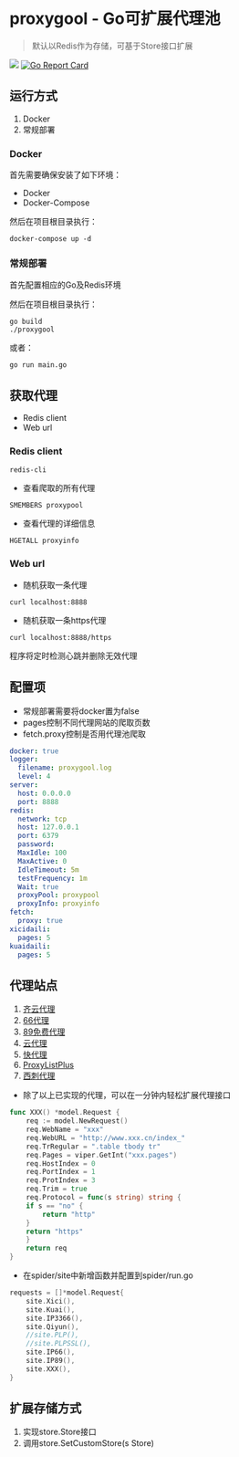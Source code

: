 # proxygool - Go可扩展代理池

> 默认以Redis作为存储，可基于Store接口扩展

![](https://img.shields.io/badge/language-Go-00B1D6.svg)
[![Go Report Card](https://goreportcard.com/badge/github.com/cmatrixprobe/proxygool)](https://goreportcard.com/report/github.com/cmatrixprobe/proxygool)

## 运行方式
1. Docker
2. 常规部署

### Docker

首先需要确保安装了如下环境：

* Docker
* Docker-Compose

然后在项目根目录执行：

```shell script
docker-compose up -d
```

### 常规部署

首先配置相应的Go及Redis环境

然后在项目根目录执行：

```shell script
go build
./proxygool
```

或者：

```shell script
go run main.go
```

## 获取代理

* Redis client
* Web url

### Redis client

```shell script
redis-cli
```

* 查看爬取的所有代理

```shell script
SMEMBERS proxypool
```

* 查看代理的详细信息

```shell script
HGETALL proxyinfo
```

### Web url

* 随机获取一条代理

```shell script
curl localhost:8888
```

* 随机获取一条https代理

```shell script
curl localhost:8888/https
```

程序将定时检测心跳并删除无效代理

## 配置项

* 常规部署需要将docker置为false
* pages控制不同代理网站的爬取页数
* fetch.proxy控制是否用代理池爬取

```yaml
docker: true
logger:
  filename: proxygool.log
  level: 4
server:
  host: 0.0.0.0
  port: 8888
redis:
  network: tcp
  host: 127.0.0.1
  port: 6379
  password:
  MaxIdle: 100
  MaxActive: 0
  IdleTimeout: 5m
  testFrequency: 1m
  Wait: true
  proxyPool: proxypool
  proxyInfo: proxyinfo
fetch:
  proxy: true
xicidaili:
  pages: 5
kuaidaili:
  pages: 5
```

## 代理站点

1. [齐云代理](https://www.7yip.cn/)
2. [66代理](http://www.66ip.cn/)
3. [89免费代理](http://www.89ip.cn/)
4. [云代理](http://www.ip3366.net/)
5. [快代理](https://www.kuaidaili.com/)
6. [ProxyListPlus](https://list.proxylistplus.com/)
7. [西刺代理](https://www.xicidaili.com/)

* 除了以上已实现的代理，可以在一分钟内轻松扩展代理接口

```go
func XXX() *model.Request {
    req := model.NewRequest()
    req.WebName = "xxx"
    req.WebURL = "http://www.xxx.cn/index_"
    req.TrRegular = ".table tbody tr"
    req.Pages = viper.GetInt("xxx.pages")
    req.HostIndex = 0
    req.PortIndex = 1
    req.ProtIndex = 3
    req.Trim = true
    req.Protocol = func(s string) string {
	if s == "no" {
	    return "http"
	}
	return "https"
    }
    return req
}

```

* 在spider/site中新增函数并配置到spider/run.go

```go
requests = []*model.Request{
    site.Xici(),
    site.Kuai(),
    site.IP3366(),
    site.Qiyun(),
    //site.PLP(),
    //site.PLPSSL(),
    site.IP66(),
    site.IP89(),
    site.XXX(),
}
```

## 扩展存储方式

1. 实现store.Store接口
2. 调用store.SetCustomStore(s Store)